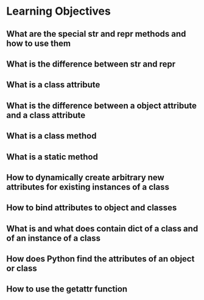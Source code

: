 # Learning Objectives

## What are the special __str__ and __repr__ methods and how to use them

## What is the difference between __str__ and __repr__

## What is a class attribute

## What is the difference between a object attribute and a class attribute

## What is a class method

## What is a static method

## How to dynamically create arbitrary new attributes for existing instances of a class

## How to bind attributes to object and classes

## What is and what does contain __dict__ of a class and of an instance of a class

## How does Python find the attributes of an object or class

## How to use the getattr function